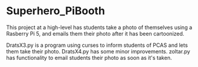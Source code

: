 # Superhero_PiBooth

This project at a high-level has students take a photo of themselves using a Rasberry Pi 5, and emails them their photo after it has been cartoonized. 

DratsX3.py is a program using curses to inform students of PCAS and lets them take their photo. 
DratsX4.py has some minor improvements. 
zoltar.py has functionality to email students their photo as soon as it's taken. 
